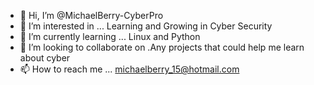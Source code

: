 - 👋 Hi, I’m @MichaelBerry-CyberPro
- 👀 I’m interested in ... Learning and Growing in Cyber Security
- 🌱 I’m currently learning ... Linux and Python
- 💞️ I’m looking to collaborate on .Any projects that could help me learn about cyber
- 📫 How to reach me ... michaelberry_15@hotmail.com

<!---
MichaelBerry-CyberPro/MichaelBerry-CyberPro is a ✨ special ✨ repository because its `README.md` (this file) appears on your GitHub profile.
You can click the Preview link to take a look at your changes.
--->
